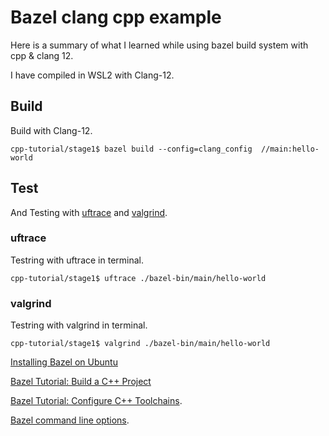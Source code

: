# Bazel clang cpp example

Here is a summary of what I learned while using bazel build system with cpp & clang 12.

I have compiled in WSL2 with Clang-12.

## Build

Build with Clang-12.

```console
cpp-tutorial/stage1$ bazel build --config=clang_config  //main:hello-world
```

## Test

And Testing with [uftrace](https://docs.bazel.build/versions/main/install-ubuntu.html) and [valgrind](https://sourceware.org/git/valgrind.git).

### uftrace

Testring with uftrace in terminal.

```console
cpp-tutorial/stage1$ uftrace ./bazel-bin/main/hello-world
```
### valgrind

Testring with valgrind in terminal.

```console
cpp-tutorial/stage1$ valgrind ./bazel-bin/main/hello-world
```

[Installing Bazel on Ubuntu](https://docs.bazel.build/versions/main/install-ubuntu.html)

[Bazel Tutorial: Build a C++ Project](https://docs.bazel.build/versions/main/tutorial/cpp.html)

[Bazel Tutorial: Configure C++ Toolchains](https://docs.bazel.build/versions/main/user-manual.html).

[Bazel command line options](https://docs.bazel.build/versions/main/user-manual.html).
